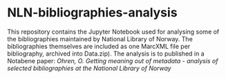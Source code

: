 # NLN-bibliographies-analysis
This repository contains the Jupyter Notebook used for analysing some of the bibliographies maintained by National Library of Norway. The bibliographies themselves are included as one MarcXML file per bibliography, archived into Data.zip). 
The analysis is to published in a Notabene paper:
_Ohren, O. Getting meaning out of metadata - analysis of selected bibliographies at the National Library of Norway_
